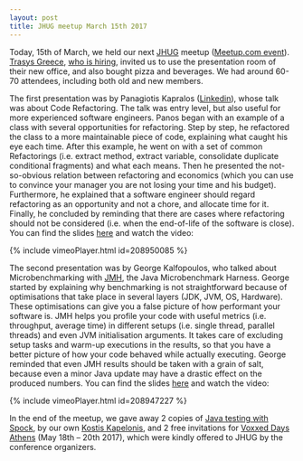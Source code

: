 ```yaml
---
layout: post
title: JHUG meetup March 15th 2017
---
```


Today, 15th of March, we held our next [JHUG](http://www.jhug.gr/) meetup ([Meetup.com event](https://www.meetup.com/Java-Hellenic-User-Group/events/237755048/)). [Trasys Greece](http://www.trasysinternational.com/trasys-nrb-group/), [who is hiring](http://www.nrbjobs.be/vacancies/vacancy-senior-java-developer-3983951-31.html), invited us to use the presentation room of their new office, and also bought pizza and beverages. We had around 60-70 attendees, including both old and new members.

The first presentation was by Panagiotis Kapralos ([Linkedin](https://www.linkedin.com/in/panagiotis-kapralos-84b0078b)), whose talk was about Code Refactoring. The talk was entry level, but also useful for more experienced software engineers. Panos began with an example of a class with several opportunities for refactoring. Step by step, he refactored the class to a more maintainable piece of code, explaining what caught his eye each time. After this example, he went on with a set of common Refactorings (i.e. extract method, extract variable, consolidate duplicate conditional fragments) and what each means. Then he presented the not-so-obvious relation between refactoring and economics (which you can use to convince your manager you are not losing your time and his budget). Furthermore, he explained that a software engineer should regard refactoring as an opportunity and not a chore, and allocate time for it. Finally, he concluded by reminding that there are cases where refactoring should not be considered (i.e. when the end-of-life of the software is close). You can find the slides [here](https://github.com/JHUG/JHUG-General-Resources/blob/master/presentations/2017/03-March/Refactoring-In-Practice.pdf) and watch the video:

{% include vimeoPlayer.html id=208950085 %}


The second presentation was by George Kalfopoulos, who talked about Microbenchmarking with [JMH](http://openjdk.java.net/projects/code-tools/jmh/), the Java Microbenchmark Harness. George started by explaining why benchmarking is not straightforward because of optimisations that take place in several layers (JDK, JVM, OS, Hardware). These optimisations can give you a false picture of how performant your software is. JMH helps you profile your code with useful metrics (i.e. throughput, average time) in different setups (i.e. single thread, parallel threads) and even JVM initialisation arguments. It takes care of excluding setup tasks and warm-up executions in the results, so that you have a better picture of how your code behaved while actually executing. George reminded that even JMH results should be taken with a grain of salt, because even a minor Java update may have a drastic effect on the produced numbers. You can find the slides [here](https://github.com/JHUG/JHUG-General-Resources/blob/master/presentations/2017/03-March/Microbenchmarking.pdf) and watch the video:

{% include vimeoPlayer.html id=208947227 %}


In the end of the meetup, we gave away 2 copies of [Java testing with Spock](https://www.manning.com/books/java-testing-with-spock), by our own [Kostis Kapelonis](http://codepipes.com/), and 2 free invitations for [Voxxed Days Athens](https://voxxeddays.com/athens/) (May 18th – 20th 2017), which were kindly offered to JHUG by the conference organizers.
